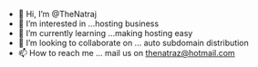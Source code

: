 - 👋 Hi, I’m @TheNatraj
- 👀 I’m interested in ...hosting business
- 🌱 I’m currently learning ...making hosting easy
- 💞️ I’m looking to collaborate on ... auto subdomain distribution
- 📫 How to reach me ... mail us on thenatraz@hotmail.com

<!---
TheNatraj/TheNatraj is a ✨ special ✨ repository because its `README.md` (this file) appears on your GitHub profile.
You can click the Preview link to take a look at your changes.
--->
